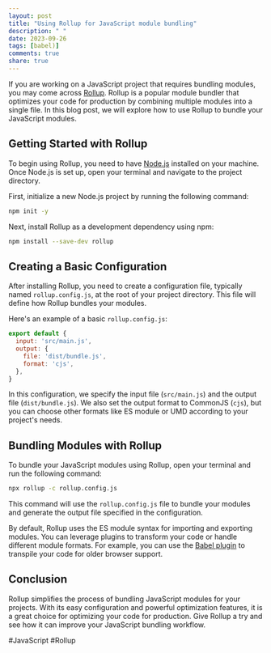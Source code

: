 ```yaml
---
layout: post
title: "Using Rollup for JavaScript module bundling"
description: " "
date: 2023-09-26
tags: [babel)]
comments: true
share: true
---
```


If you are working on a JavaScript project that requires bundling modules, you may come across [Rollup](https://rollupjs.org/). Rollup is a popular module bundler that optimizes your code for production by combining multiple modules into a single file. In this blog post, we will explore how to use Rollup to bundle your JavaScript modules.

## Getting Started with Rollup

To begin using Rollup, you need to have [Node.js](https://nodejs.org/) installed on your machine. Once Node.js is set up, open your terminal and navigate to the project directory.

First, initialize a new Node.js project by running the following command:

```bash
npm init -y
```

Next, install Rollup as a development dependency using npm:

```bash
npm install --save-dev rollup
```

## Creating a Basic Configuration

After installing Rollup, you need to create a configuration file, typically named `rollup.config.js`, at the root of your project directory. This file will define how Rollup bundles your modules.

Here's an example of a basic `rollup.config.js`:

```javascript
export default {
  input: 'src/main.js',
  output: {
    file: 'dist/bundle.js',
    format: 'cjs',
  },
}
```

In this configuration, we specify the input file (`src/main.js`) and the output file (`dist/bundle.js`). We also set the output format to CommonJS (`cjs`), but you can choose other formats like ES module or UMD according to your project's needs.

## Bundling Modules with Rollup

To bundle your JavaScript modules using Rollup, open your terminal and run the following command:

```bash
npx rollup -c rollup.config.js
```

This command will use the `rollup.config.js` file to bundle your modules and generate the output file specified in the configuration.

By default, Rollup uses the ES module syntax for importing and exporting modules. You can leverage plugins to transform your code or handle different module formats. For example, you can use the [Babel plugin](https://rollupjs.org/guide/en/#babel) to transpile your code for older browser support.

## Conclusion

Rollup simplifies the process of bundling JavaScript modules for your projects. With its easy configuration and powerful optimization features, it is a great choice for optimizing your code for production. Give Rollup a try and see how it can improve your JavaScript bundling workflow.

#JavaScript #Rollup